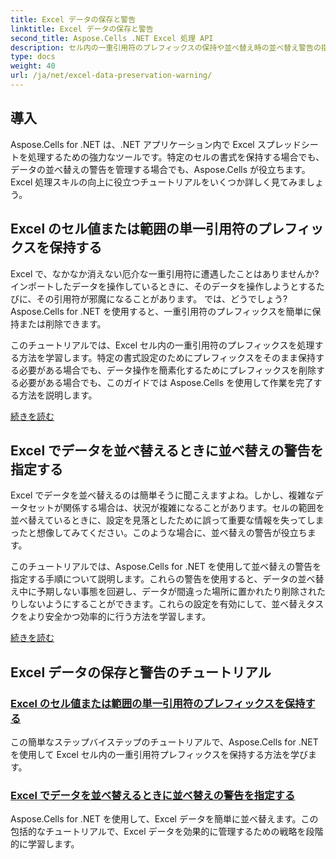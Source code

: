 ```yaml
---
title: Excel データの保存と警告
linktitle: Excel データの保存と警告
second_title: Aspose.Cells .NET Excel 処理 API
description: セル内の一重引用符のプレフィックスの保持や並べ替え時の並べ替え警告の指定など、高度な Excel データ保持テクニックに Aspose.Cells for .NET を使用する方法を学習します。
type: docs
weight: 40
url: /ja/net/excel-data-preservation-warning/
---
```

## 導入

Aspose.Cells for .NET は、.NET アプリケーション内で Excel スプレッドシートを処理するための強力なツールです。特定のセルの書式を保持する場合でも、データの並べ替えの警告を管理する場合でも、Aspose.Cells が役立ちます。Excel 処理スキルの向上に役立つチュートリアルをいくつか詳しく見てみましょう。

## Excel のセル値または範囲の単一引用符のプレフィックスを保持する

Excel で、なかなか消えない厄介な一重引用符に遭遇したことはありませんか? インポートしたデータを操作しているときに、そのデータを操作しようとするたびに、その引用符が邪魔になることがあります。 では、どうでしょう? Aspose.Cells for .NET を使用すると、一重引用符のプレフィックスを簡単に保持または削除できます。

このチュートリアルでは、Excel セル内の一重引用符のプレフィックスを処理する方法を学習します。特定の書式設定のためにプレフィックスをそのまま保持する必要がある場合でも、データ操作を簡素化するためにプレフィックスを削除する必要がある場合でも、このガイドでは Aspose.Cells を使用して作業を完了する方法を説明します。

[続きを読む](./preserve-single-quote-prefix-of-cell-value-or-range-in-excel/)

## Excel でデータを並べ替えるときに並べ替えの警告を指定する

Excel でデータを並べ替えるのは簡単そうに聞こえますよね。しかし、複雑なデータセットが関係する場合は、状況が複雑になることがあります。セルの範囲を並べ替えているときに、設定を見落としたために誤って重要な情報を失ってしまったと想像してみてください。このような場合に、並べ替えの警告が役立ちます。

このチュートリアルでは、Aspose.Cells for .NET を使用して並べ替えの警告を指定する手順について説明します。これらの警告を使用すると、データの並べ替え中に予期しない事態を回避し、データが間違った場所に置かれたり削除されたりしないようにすることができます。これらの設定を有効にして、並べ替えタスクをより安全かつ効率的に行う方法を学習します。

[続きを読む](./specify-sort-warning-while-sorting-data-in-excel/)

## Excel データの保存と警告のチュートリアル
### [Excel のセル値または範囲の単一引用符のプレフィックスを保持する](./preserve-single-quote-prefix-of-cell-value-or-range-in-excel/)
この簡単なステップバイステップのチュートリアルで、Aspose.Cells for .NET を使用して Excel セル内の一重引用符プレフィックスを保持する方法を学びます。
### [Excel でデータを並べ替えるときに並べ替えの警告を指定する](./specify-sort-warning-while-sorting-data-in-excel/)
Aspose.Cells for .NET を使用して、Excel データを簡単に並べ替えます。この包括的なチュートリアルで、Excel データを効果的に管理するための戦略を段階的に学習します。